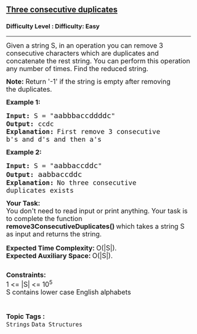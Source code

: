 <h2><a href="https://www.geeksforgeeks.org/problems/three-consecutive-duplicates2434/1?page=2&category=Strings&status=unsolved,attempted&sortBy=accuracy">Three consecutive duplicates</a></h2><h3>Difficulty Level : Difficulty: Easy</h3><hr><div class="problems_problem_content__Xm_eO"><p><span style="font-size:18px">Given a string S, in an operation you can remove 3 consecutive characters which are duplicates and concatenate the rest string. You can perform this operation any number of times. Find the reduced string.</span></p>

<p><span style="font-size:18px"><strong>Note:</strong> Return '-1' if the string is empty after removing the&nbsp;duplicates.</span></p>

<p><strong><span style="font-size:18px">Example 1:</span></strong></p>

<pre><span style="font-size:18px"><strong>Input:</strong> S = "</span><span style="font-size:20px">aabbbaccddddc</span><span style="font-size:18px">"
<strong>Output:</strong> ccdc
<strong>Explanation:</strong></span> <span style="font-size:18px">First remove 3 consecutive
b's and d's and then a's</span></pre>

<p><strong><span style="font-size:18px">Example 2:</span></strong></p>

<pre><span style="font-size:18px"><strong>Input:</strong> S = "</span><span style="font-size:20px">aabbaccddc</span><span style="font-size:18px">"
<strong>Output:</strong> </span><span style="font-size:20px">aabbaccddc</span><span style="font-size:18px">
<strong>Explanation:</strong></span> <span style="font-size:18px">No three consecutive 
duplicates exists</span></pre>

<p><span style="font-size:18px"><strong>Your Task:</strong><br>
You don't need to read input or print anything. Your task is to complete the function <strong>remove3ConsecutiveDuplicates()&nbsp;</strong>which takes a string S as input and returns the string. </span><br>
<br>
<span style="font-size:18px"><strong>Expected Time Complexity:&nbsp;</strong>O(|S|).<br>
<strong>Expected Auxiliary Space:&nbsp;</strong>O(|S|).</span></p>

<p><br>
<span style="font-size:18px"><strong>Constraints:</strong><br>
1 &lt;= |S| &lt;= 10<sup>5</sup><br>
S contains lower case English alphabets</span></p>
</div><br><p><span style=font-size:18px><strong>Topic Tags : </strong><br><code>Strings</code>&nbsp;<code>Data Structures</code>&nbsp;